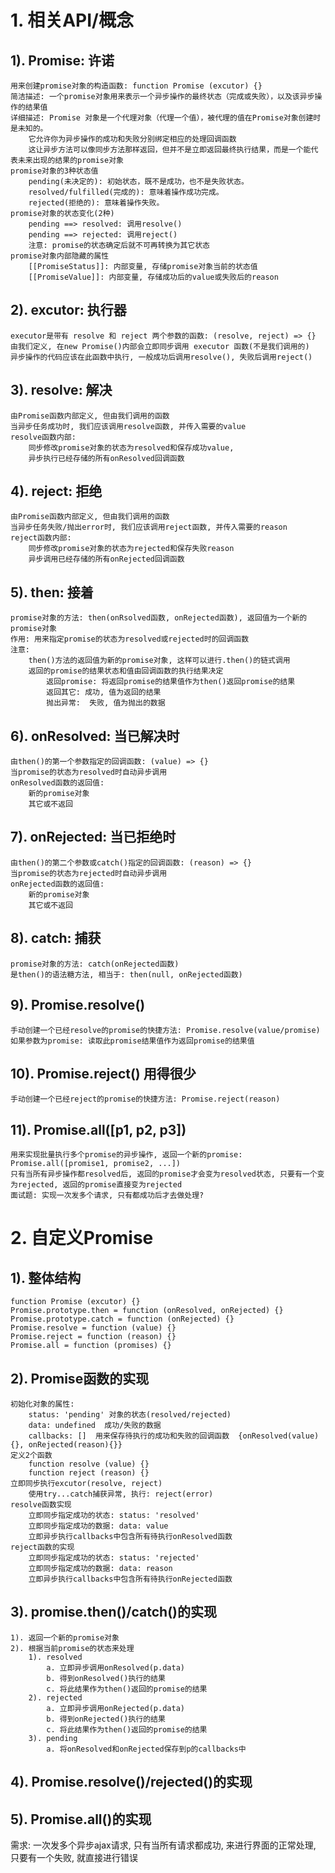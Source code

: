 # 1. 相关API/概念
## 1). Promise: 许诺  
    用来创建promise对象的构造函数: function Promise (excutor) {}
    简洁描述: 一个promise对象用来表示一个异步操作的最终状态（完成或失败），以及该异步操作的结果值
    详细描述: Promise 对象是一个代理对象（代理一个值），被代理的值在Promise对象创建时是未知的。
        它允许你为异步操作的成功和失败分别绑定相应的处理回调函数
        这让异步方法可以像同步方法那样返回，但并不是立即返回最终执行结果，而是一个能代表未来出现的结果的promise对象
    promise对象的3种状态值
        pending(未决定的): 初始状态，既不是成功，也不是失败状态。
        resolved/fulfilled(完成的): 意味着操作成功完成。  
        rejected(拒绝的): 意味着操作失败。
    promise对象的状态变化(2种)
        pending ==> resolved: 调用resolve()
        pending ==> rejected: 调用reject()
        注意: promise的状态确定后就不可再转换为其它状态
    promise对象内部隐藏的属性
        [[PromiseStatus]]: 内部变量, 存储promise对象当前的状态值
        [[PromiseValue]]: 内部变量, 存储成功后的value或失败后的reason

## 2). excutor: 执行器
    executor是带有 resolve 和 reject 两个参数的函数: (resolve, reject) => {}
    由我们定义, 在new Promise()内部会立即同步调用 executor 函数(不是我们调用的)
    异步操作的代码应该在此函数中执行, 一般成功后调用resolve(), 失败后调用reject()

## 3). resolve: 解决
    由Promise函数内部定义, 但由我们调用的函数
    当异步任务成功时, 我们应该调用resolve函数, 并传入需要的value
    resolve函数内部: 
        同步修改promise对象的状态为resolved和保存成功value, 
        异步执行已经存储的所有onResolved回调函数
    
## 4). reject: 拒绝
    由Promise函数内部定义, 但由我们调用的函数
    当异步任务失败/抛出error时, 我们应该调用reject函数, 并传入需要的reason
    reject函数内部: 
        同步修改promise对象的状态为rejected和保存失败reason
        异步调用已经存储的所有onRejected回调函数
    
## 5). then: 接着
    promise对象的方法: then(onRsolved函数, onRejected函数), 返回值为一个新的promise对象
    作用: 用来指定promise的状态为resolved或rejected时的回调函数
    注意: 
        then()方法的返回值为新的promise对象, 这样可以进行.then()的链式调用
        返回的promise的结果状态和值由回调函数的执行结果决定
            返回promise: 将返回promise的结果值作为then()返回promise的结果
            返回其它: 成功, 值为返回的结果
            抛出异常:  失败, 值为抛出的数据

## 6). onResolved: 当已解决时
    由then()的第一个参数指定的回调函数: (value) => {}
    当promise的状态为resolved时自动异步调用
    onResolved函数的返回值:
        新的promise对象
        其它或不返回
        
## 7). onRejected: 当已拒绝时
    由then()的第二个参数或catch()指定的回调函数: (reason) => {}
    当promise的状态为rejected时自动异步调用
    onRejected函数的返回值:
        新的promise对象
        其它或不返回
        
## 8). catch: 捕获
    promise对象的方法: catch(onRejected函数)
    是then()的语法糖方法, 相当于: then(null, onRejected函数)
    
## 9). Promise.resolve()
    手动创建一个已经resolve的promise的快捷方法: Promise.resolve(value/promise)
    如果参数为promise: 读取此promise结果值作为返回promise的结果值
    
## 10). Promise.reject()  用得很少
    手动创建一个已经reject的promise的快捷方法: Promise.reject(reason)

## 11). Promise.all([p1, p2, p3])
    用来实现批量执行多个promise的异步操作, 返回一个新的promise: Promise.all([promise1, promise2, ...])
    只有当所有异步操作都resolved后, 返回的promise才会变为resolved状态, 只要有一个变为rejected, 返回的promise直接变为rejected
    面试题: 实现一次发多个请求, 只有都成功后才去做处理?

# 2. 自定义Promise
## 1). 整体结构
    function Promise (excutor) {}
    Promise.prototype.then = function (onResolved, onRejected) {}
    Promise.prototype.catch = function (onRejected) {}
    Promise.resolve = function (value) {}
    Promise.reject = function (reason) {}
    Promise.all = function (promises) {}
    
## 2). Promise函数的实现
    初始化对象的属性:
        status: 'pending' 对象的状态(resolved/rejected)
        data: undefined  成功/失败的数据
        callbacks: []  用来保存待执行的成功和失败的回调函数  {onResolved(value){}, onRejected(reason){}}
    定义2个函数
        function resolve (value) {}
        function reject (reason) {}
    立即同步执行excutor(resolve, reject)
        使用try...catch捕获异常, 执行: reject(error)
    resolve函数实现
        立即同步指定成功的状态: status: 'resolved'
        立即同步指定成功的数据: data: value
        立即异步执行callbacks中包含所有待执行onResolved函数
    reject函数的实现
        立即同步指定成功的状态: status: 'rejected'
        立即同步指定成功的数据: data: reason
        立即异步执行callbacks中包含所有待执行onRejected函数
        
## 3). promise.then()/catch()的实现
    1). 返回一个新的promise对象
    2). 根据当前promise的状态来处理
        1). resolved
            a. 立即异步调用onResolved(p.data)
            b. 得到onResolved()执行的结果
            c. 将此结果作为then()返回的promise的结果
        2). rejected
            a. 立即异步调用onRejected(p.data)
            b. 得到onRejected()执行的结果
            c. 将此结果作为then()返回的promise的结果
        3). pending
            a. 将onResolved和onRejected保存到p的callbacks中

## 4). Promise.resolve()/rejected()的实现
## 5). Promise.all()的实现


需求: 一次发多个异步ajax请求, 只有当所有请求都成功, 来进行界面的正常处理, 只要有一个失败, 就直接进行错误